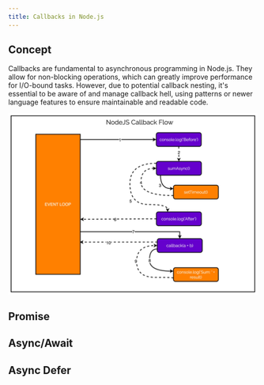 ```yaml
---
title: Callbacks in Node.js
---
```


## Concept

Callbacks are fundamental to asynchronous programming in Node.js. They allow for non-blocking operations, which can greatly improve performance for I/O-bound tasks. However, due to potential callback nesting, it's essential to be aware of and manage callback hell, using patterns or newer language features to ensure maintainable and readable code.

![Image](https://raw.githubusercontent.com/quankori/quankori.github.io/master/src/images/programming/7.png)

## Promise

## Async/Await

## Async Defer

